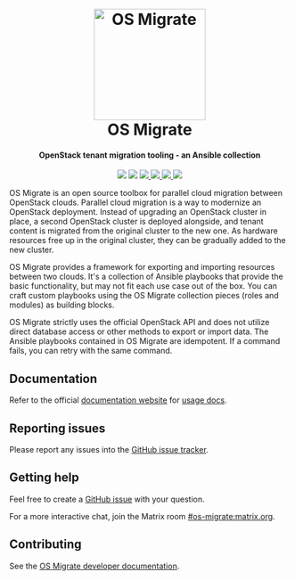 <h1 align="center">
  <br>
  <a href="http://github.com/os-migrate/os-migrate">
    <img src="https://raw.githubusercontent.com/os-migrate/os-migrate/main/media/logo.svg?sanitize=true" alt="OS Migrate" width="200">
  </a>
  <br>
  OS Migrate
  <br>
</h1>

<h4 align="center">OpenStack tenant migration tooling - an Ansible collection</h4>

<p align="center">
  <img src="https://img.shields.io/badge/Python-v3.7+-blue.svg">
  <img src="https://img.shields.io/badge/Ansible-v2.9-blue.svg">
  <a href="https://opensource.org/licenses/Apache-2.0">
    <img src="https://img.shields.io/badge/License-Apache2.0-blue.svg">
  </a>
  <a href="https://github.com/os-migrate/os-migrate/actions?workflow=consistency-functional">
    <img src="https://github.com/os-migrate/os-migrate/workflows/consistency-functional/badge.svg?event=schedule">
  </a>
  <a href="https://github.com/os-migrate/os-migrate/actions?workflow=container-image-build">
    <img src="https://github.com/os-migrate/os-migrate/workflows/container-image-build/badge.svg?event=push">
  </a>
  <a href="https://github.com/os-migrate/os-migrate/actions?workflow=docs-build">
    <img src="https://github.com/os-migrate/os-migrate/workflows/docs-build/badge.svg?event=push">
  </a>
</p>

OS Migrate is an open source toolbox for parallel cloud migration
between OpenStack clouds. Parallel cloud migration is a way to
modernize an OpenStack deployment. Instead of upgrading an OpenStack
cluster in place, a second OpenStack cluster is deployed alongside,
and tenant content is migrated from the original cluster to the new
one. As hardware resources free up in the original cluster, they can
be gradually added to the new cluster.

OS Migrate provides a framework for exporting and importing resources
between two clouds. It's a collection of Ansible playbooks that
provide the basic functionality, but may not fit each use case out of
the box. You can craft custom playbooks using the OS Migrate
collection pieces (roles and modules) as building blocks.

OS Migrate strictly uses the official OpenStack API and does not
utilize direct database access or other methods to export or import
data. The Ansible playbooks contained in OS Migrate are idempotent. If
a command fails, you can retry with the same command.

## Documentation

Refer to the official [documentation website](https://os-migrate.github.io/os-migrate/)
for
[usage docs](https://os-migrate.github.io/os-migrate/user/README.html).

## Reporting issues

Please report any issues into the
[GitHub issue tracker](https://github.com/os-migrate/os-migrate/issues).

## Getting help

Feel free to create a
[GitHub issue](https://github.com/os-migrate/os-migrate/issues)
with your question.

For a more interactive chat, join the Matrix room
[#os-migrate:matrix.org](https://app.element.io/#/room/#os-migrate:matrix.org).

## Contributing

See the
[OS Migrate developer documentation](https://os-migrate.github.io/os-migrate/devel/README.html).
